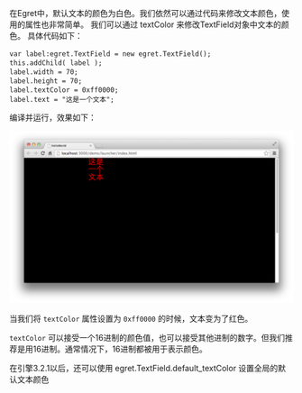 在Egret中，默认文本的颜色为白色。我们依然可以通过代码来修改文本颜色，使用的属性也非常简单。 我们可以通过 textColor 来修改TextField对象中文本的颜色。 具体代码如下：

```
var label:egret.TextField = new egret.TextField();
this.addChild( label );
label.width = 70;
label.height = 70;
label.textColor = 0xff0000;
label.text = "这是一个文本";
```

编译并运行，效果如下：

![](56615c9349082.png)

当我们将 `textColor` 属性设置为 `0xff0000` 的时候，文本变为了红色。

`textColor` 可以接受一个16进制的颜色值，也可以接受其他进制的数字。但我们推荐是用16进制。通常情况下，16进制都被用于表示颜色。

在引擎3.2.1以后，还可以使用 egret.TextField.default_textColor 设置全局的默认文本颜色

